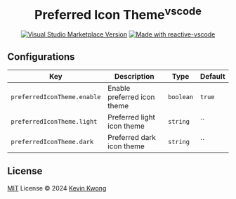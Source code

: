 <h1 align="center">Preferred Icon Theme<sup>vscode</sup></h1>

<p align="center">
<a href="https://marketplace.visualstudio.com/items?itemName=antfu.ext-name" target="__blank"><img src="https://img.shields.io/visual-studio-marketplace/v/antfu.ext-name.svg?color=eee&amp;label=VS%20Code%20Marketplace&logo=visual-studio-code" alt="Visual Studio Marketplace Version" /></a>
<a href="https://kermanx.github.io/reactive-vscode/" target="__blank"><img src="https://img.shields.io/badge/made_with-reactive--vscode-%23007ACC?style=flat&labelColor=%23229863"  alt="Made with reactive-vscode" /></a>
</p>

## Configurations

<!-- configs -->
| Key                         | Description                 | Type      | Default |
| --------------------------- | --------------------------- | --------- | ------- |
| `preferredIconTheme.enable` | Enable preferred icon theme | `boolean` | `true`  |
| `preferredIconTheme.light`  | Preferred light icon theme  | `string`  | ``      |
| `preferredIconTheme.dark`   | Preferred dark icon theme   | `string`  | ``      |
<!-- configs -->

## License

[MIT](./LICENSE.md) License © 2024 [Kevin Kwong](https://github.com/kvoon3)
